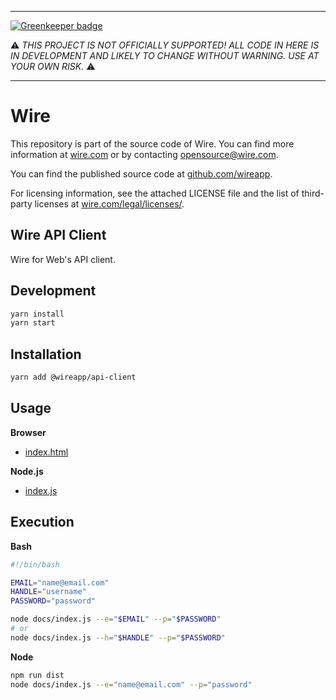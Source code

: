 -----

[![Greenkeeper badge](https://badges.greenkeeper.io/wireapp/wire-web-api-client.svg)](https://greenkeeper.io/)

:warning: *THIS PROJECT IS NOT OFFICIALLY SUPPORTED! ALL CODE IN HERE IS
IN DEVELOPMENT AND LIKELY TO CHANGE WITHOUT WARNING. USE AT YOUR OWN
RISK.* :warning:

-----

# Wire

This repository is part of the source code of Wire. You can find more information at [wire.com](https://wire.com) or by contacting opensource@wire.com.

You can find the published source code at [github.com/wireapp](https://github.com/wireapp).

For licensing information, see the attached LICENSE file and the list of third-party licenses at [wire.com/legal/licenses/](https://wire.com/legal/licenses/).

## Wire API Client

Wire for Web's API client.

## Development

```bash
yarn install
yarn start
```

## Installation

```bash
yarn add @wireapp/api-client
```

## Usage

**Browser**

- [index.html](docs/demo.js)

**Node.js**

- [index.js](docs/index.js)

## Execution

**Bash**

```bash
#!/bin/bash

EMAIL="name@email.com"
HANDLE="username"
PASSWORD="password"

node docs/index.js --e="$EMAIL" --p="$PASSWORD"
# or
node docs/index.js --h="$HANDLE" --p="$PASSWORD"
```

**Node**

```bash
npm run dist
node docs/index.js --e="name@email.com" --p="password"
```
